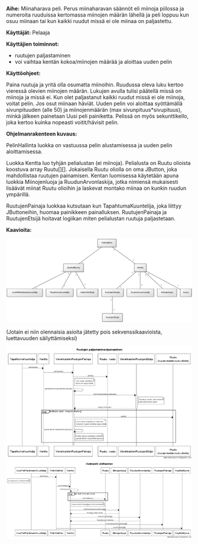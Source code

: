 **Aihe:** Miinaharava peli. Perus miinaharavan säännöt eli miinoja piilossa ja numeroita ruuduissa kertomassa miinojen määrän lähellä ja peli loppuu kun osuu miinaan tai kun kaikki ruudut missä ei ole miinaa on paljastettu.

**Käyttäjät:** Pelaaja

**Käyttäjien toiminnot:**
- ruutujen paljastaminen
- voi vaihtaa kentän kokoa/miinojen määrää ja aloittaa uuden pelin

**Käyttöohjeet:**

Paina ruutuja ja yritä olla osumatta miinoihin. Ruudussa oleva luku kertoo vieressä olevien miinojen määrän. Lukujen avulla tulisi päätellä missä on miinoja ja missä ei. Kun olet paljastanut kaikki ruudut missä ei ole miinoja, voitat pelin. Jos osut miinaan häviät. Uuden pelin voi aloittaa syöttämällä sivunpituuden (alle 50) ja miinojenmäärän (max sivunpituus*sivupituus), minkä jälkeen painetaan Uusi peli painiketta. Pelissä on myös sekunttikello, joka kertoo kuinka nopeasti voitit/hävisit pelin.

**Ohjelmanrakenteen kuvaus:**

PelinHallinta luokka on vastuussa pelin alustamisessa ja uuden pelin aloittamisessa.

Luokka Kentta luo tyhjän pelialustan (ei miinoja). Pelialusta on Ruutu olioista koostuva array Ruutu[][]. Jokaisella Ruutu oliolla on oma JButton, joka mahdollistaa ruutujen painamisen. Kentan luomisessa käytetään apuna luokkia Miinojenluoja ja RuudunArvonlaskija, jotka nimiensä mukaisesti lisäävät miinat Ruutu olioihin ja laskevat montako miinaa on kunkin ruudun ympärillä.

RuutujenPainaja luokkaa kutsutaan kun TapahtumaKuuntelija, joka liittyy JButtoneihin, huomaa painikkeen painalluksen. RuutujenPainaja ja RuutujenEtsijä hoitavat logiikan miten pelialustan ruutuja paljastetaan.

**Kaavioita:**

![Luokkakaavio](luokkakaavio5.0.png)

(Jotain ei niin olennaisia asioita jätetty pois sekvenssikaavioista, luettavuuden säilyttämiseksi)

![Sekvenssikaavio](sekvenssikaavio1.png)
![Sekvenssikaavio](sekvenssikaavio2.png)

